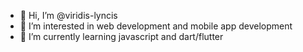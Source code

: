 - 👋 Hi, I’m @viridis-lyncis
- 👀 I’m interested in web development and mobile app development
- 🌱 I’m currently learning javascript and dart/flutter

<!---
viridis-lyncis/viridis-lyncis is a ✨ special ✨ repository because its `README.md` (this file) appears on your GitHub profile.
You can click the Preview link to take a look at your changes.
- 💞️ I’m looking to collaborate on ...
- 📫 How to reach me ...
--->
